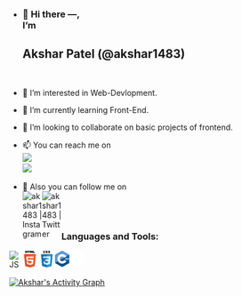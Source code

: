 - <h3> 👋 Hi there ―,<br> 
  I’m </h3> <h2>Akshar Patel (@akshar1483)</h4>  <br>
- 👀 I’m interested in Web-Devlopment.
- 🌱 I’m currently learning Front-End.<br>
- 💞️ I’m looking to collaborate on basic projects of frontend.
- 📫 You can reach me on <br>
<a href="mailto: patelakshar1483@gmail.com"><img src="https://camo.githubusercontent.com/2e31b0d0e07e5431ee3f85689b488016d52a4fb97e523ae497023a9746e2e52e/68747470733a2f2f696d672e736869656c64732e696f2f62616467652f676d61696c2d2532334431343833362e7376673f267374796c653d666f722d7468652d6261646765266c6f676f3d676d61696c266c6f676f436f6c6f723d7768697465" data-canonical-src="https://img.shields.io/badge/gmail-%23D14836.svg?&amp;style=for-the-badge&amp;logo=gmail&amp;logoColor=white" style="max-width:100%;"></a> <br>
<a href="https://www.linkedin.com/in/akshar-patel-a852221b0/"><img src="https://camo.githubusercontent.com/a493f6833f99fb3c85788d6d9305e6b7a42b838e5ee5d138fd9a8214a7e77472/68747470733a2f2f696d672e736869656c64732e696f2f62616467652f6c696e6b6564696e2d2532333030373742352e7376673f267374796c653d666f722d7468652d6261646765266c6f676f3d6c696e6b6564696e266c6f676f436f6c6f723d7768697465" data-canonical-src="https://img.shields.io/badge/linkedin-%230077B5.svg?&amp;style=for-the-badge&amp;logo=linkedin&amp;logoColor=white" style="max-width:100%;"></a>

- 🙌 Also you can follow me on <br> <a href="https://www.instagram.com/akshar1483/" rel="nofollow"><img align="left" alt="akshar1483 | Instagram" width="35px" src="https://camo.githubusercontent.com/d70f18c3361dc788c67b2746873e2b15e3d1011e1930cccc0ebe64c5a30535e2/68747470733a2f2f6d726964756c323832302e6769746875622e696f2f6769746875622d6173736574732f6173736574732f736f6369616c2f696e7374616772616d2e737667" data-canonical-src="https://akshar1483.github.io/github-assets/assets/social/instagram.svg" style="max-width:100%;"></a>
<a href="https://twitter.com/akshar1483" rel="nofollow"><img align="left" alt="akshar1483 | Twitter" width="35px" src="https://camo.githubusercontent.com/cdd4c7884a7e1d9f6d33780cea1c7c032e0e53efc87300140855d28c716877a2/68747470733a2f2f6d726964756c323832302e6769746875622e696f2f6769746875622d6173736574732f6173736574732f736f6369616c2f747769747465722e737667" data-canonical-src="https://akshar1483.github.io/github-assets/assets/social/twitter.svg" style="max-width:100%;"></a> <br>

<br>

### Languages and Tools:


<a href="https://www.w3schools.com/js/" target="_blank"> <img align="left" alt="JS" width="22px" src="https://www.w3schools.com/whatis/img_js.png"/> </a>
<a href="https://www.w3schools.com/html/" target="_blank"><img align="left" alt="HTML5" width="30px" src="https://raw.githubusercontent.com/github/explore/80688e429a7d4ef2fca1e82350fe8e3517d3494d/topics/html/html.png" /></a>
<a href="https://www.w3schools.com/css/" target="_blank"><img align="left" alt="CSS3" width="30px" src="https://raw.githubusercontent.com/github/explore/80688e429a7d4ef2fca1e82350fe8e3517d3494d/topics/css/css.png" /></a>
<a href="https://www.w3schools.com/cpp/" target="_blank"> <img align="left" alt="C++" width="26px" src="https://github.com/Aakarsh-B/trying-repos/blob/master/c++.png"/> </a>
<img align="left" alt="GitHub" width="26px" src="https://github.com/Aakarsh-B/trying-repos/blob/master/github.svg" />
<br />
<br />

<!-- Github Stats ![Akshar's github stats](https://github-readme-stats.vercel.app/api?username=Akshar1483&show_icons=true&theme=dark) --!>


<a target="_blank" rel="noopener noreferrer" href="https://camo.githubusercontent.com/6e71b23352e10dc733525f2512f301a7f54d097c0810b3213a48f41c31fa1cca/68747470733a2f2f61637469766974792d67726170682e6865726f6b756170702e636f6d2f67726170683f757365726e616d653d416b73686172313438332662675f636f6c6f723d30443131313726636f6c6f723d354243444543266c696e653d35424344454326706f696e743d46464646464626686964655f626f726465723d747275652532322532307374796c653d2532326d61782d77696474683a31303025"><img alt="Akshar's Activity Graph" src="https://activity-graph.herokuapp.com/graph?username=Akshar1483&amp;bg_color=0D1117&amp;color=5BCDEC&amp;line=5BCDEC&amp;point=FFFFFF&amp;hide_border=true%22%20style=%22max-width:100%" data-canonical-src="https://activity-graph.herokuapp.com/graph?username=Akshar1483&amp;bg_color=0D1117&amp;color=5BCDEC&amp;line=5BCDEC&amp;point=FFFFFF&amp;hide_border=true" style="max-width:100%;"></a>
